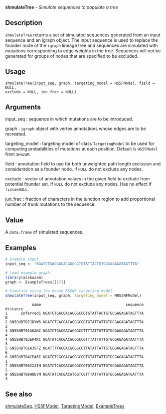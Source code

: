 





**shmulateTree** - *Simulate sequences to populate a tree*

Description
--------------------

`shmulateTree` returns a set of simulated sequences generated from an input sequence and an
igraph object. The input sequence is used to replace the founder node of the `igraph` lineage
tree and sequences are simulated with mutations corresponding to edge weights in the tree.
Sequences will not be generated for groups of nodes that are specified to be excluded.


Usage
--------------------
```
shmulateTree(input_seq, graph, targeting_model = HS5FModel, field = NULL,
exclude = NULL, jun_frac = NULL)
```

Arguments
-------------------

input_seq
:   sequence in which mutations are to be introduced.

graph
:   `igraph` object with vertex annotations whose edges are to be recreated.

targeting_model
:   targeting model of class `TargetingModel` to be used for 
computing probabilities of mutations at each position. Default is
`HS5FModel` from `SHazaM`.

field
:   annotation field to use for both unweighted path length exclusion and
consideration as a founder node. If `NULL` do not exclude any nodes.

exclude
:   vector of annotation values in the given field to exclude from potential
founder set. If `NULL` do not exclude any nodes. Has no effect if `field=NULL`.

jun_frac
:   fraction of characters in the junction region to add proportional number
of trunk mutations to the sequence.



Value
-------------------

A `data.frame` of simulated sequences.



Examples
-------------------

```R
# Example input
input_seq <- "NGATCTGACGACACGGCCGTGTATTACTGTGCGAGAGATAGTTTA"

# Load example graph
library(alakazam)
graph <- ExampleTrees[[17]]

# Simulate using the mouse RS5NF targeting model
shmulateTree(input_seq, graph, targeting_model = MRS5NFModel)
```


```
            name                                      sequence distance
1      Inferred1 NGATCTGACGACACGGCCGTGTATTACTGTGCGAGAGATAGTTTA        0
2 GN5SHBT07JDYW5 NGATCTCACGACACGGCCGTGTATTATTGTGCGAGAGATAGTTTA        2
3 GN5SHBT01AKANC NGATCTGACGACACGGCCTTTTATTGTTGTGCGAGAGATAGTTTA        4
4 GN5SHBT03EP4KC NGATATCACGACACGGCCGTTTATTATTGTGCGAGAGATAATTTA        3
5 GN5SHBT01A3SFZ NGATTTTACGACGCGGCCTTATATTATTGTGGGAGAGATAGTTTA        6
6 GN5SHBT04CEA6I NGATCTCGCGACACGGCCGTGTATTATTGTGCGAGAGATAGTTTA        1
7 GN5SHBT06IXJIH NGATCTCACGACACGGCCGTGTATTATTGTGCGAGAGATAGCTTA        1
8 GN5SHBT08HUU7M NGATATCACGACATGGTCGTTTATTATTGTGCGAGAGATGATTTA        3

```



See also
-------------------

[shmulateSeq](shmulateSeq.md), [HS5FModel](HS5FModel.md), [TargetingModel](TargetingModel-class.md), [ExampleTrees](http://www.inside-r.org/packages/cran/alakazam/docs/ExampleTrees)



